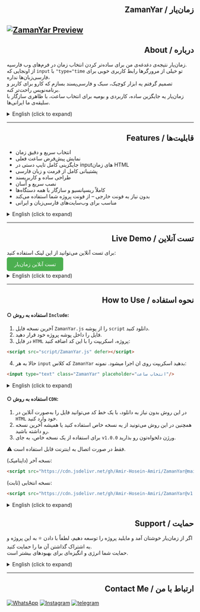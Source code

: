 
<h2 dir="rtl"> زمان‌یار / ZamanYar</h2>


[![ZamanYar Preview](https://amir8218.ir/GitHub/ZamanYar/Screenshot/ZamanYar.png)](https://amir8218.ir/GitHub/ZamanYar/Project/)
---

<h2 dir="rtl">  درباره / About </h2>


زمان‌یار نتیجه‌ی دغدغه‌ی من برای ساده‌تر کردن انتخاب زمان در فرم‌های وب فارسیه. <br>
از اونجایی که `input` با `"type="time` تو خیلی از مرورگرها رابط کاربری خوبی برای فارسی‌زبان‌ها نداره، <br>
تصمیم گرفتم یه ابزار کوچیک، سبک و فارسی‌پسند بسازم که کارو برای کاربر و برنامه‌نویس راحت‌تر کنه. <br>
زمان‌یار یه جایگزین ساده، کاربردی و بومیه برای انتخاب ساعت، با ظاهری سازگار با سلیقه‌ی ما ایرانی‌ها. <br>
 

<details>
<summary>English (click to expand)</summary> <br>

ZamanYar was created from my personal goal to make time selection easier in Persian web forms. <br>
Since the default `input` `type="time"` doesn't offer a good user interface in many browsers for Persian users, <br>
I decided to build a small, lightweight, and Persian-friendly tool to simplify the process for both users and developers. <br>
ZamanYar is a simple, practical, and local alternative for picking time, designed to match the aesthetics and preferences of Iranian users. <br>



</details>

---
<h2 dir="rtl"> قابلیت‌ها / Features </h2>

- انتخاب سریع و دقیق زمان
- نمایش پیش‌فرض ساعت فعلی
- جایگزینی کامل تایپ دستی در input‌های زمان HTML
- پشتیبانی کامل از فرمت و زبان فارسی
- طراحی ساده و کاربرپسند
- نصب سریع و آسان
- کاملاً ریسپانسیو و سازگار با همه دستگاه‌ها
- بدون نیاز به فونت خارجی – از فونت پروژه شما استفاده می‌کند
- مناسب برای وب‌سایت‌های فارسی‌زبان و ایرانی


<details>
<summary>English (click to expand)</summary> <br>

- Quick & precise time selection Displays current time by default
- Fully replaces manual time input in HTML
- Full support for Persian format and language
- Clean, user-friendly design
- Fast and easy to install
- Fully responsive and device-optimized
- No external fonts – inherits your project’s typography
- Perfect for Persian and Farsi-language websites



</details>

---
<h2 dir="rtl"> تست آنلاین / Live Demo </h2>

برای تست آنلاین می‌توانید از این لینک استفاده کنید: 

<a href="https://amir8218.ir/GitHub/ZamanYar/Project/" target="_blank" style="background-color:#4CAF50;color:white;padding:10px 20px;text-decoration:none;border-radius:5px;">تست آنلاین زمان‌یار</a>

<details>
<summary>English (click to expand)</summary> <br>

You can try the live demo here:  

<a href="https://amir8218.ir/GitHub/ZamanYar/Project/" target="_blank" style="background-color:#4CAF50;color:white;padding:10px 20px;text-decoration:none;border-radius:5px;">Test ZamanYar Online</a>


</details>

---

<h2 dir="rtl"> نحوه استفاده / How to Use </h2>


#### ○ استفاده به روش `Include`:

1. آخرین نسخه فایل `ZamanYar.js` را از پوشه `script` دانلود کنید.  
2. فایل را داخل پوشه پروژه خود قرار دهید.  
3. در فایل `HTML` پروژه، اسکریپت را با این کد اضافه کنید:
```html
<script src="script/ZamanYar.js" defer></script>
```
4. حالا به هر `input` که کلاس `ZamanYar` بدهید اسکریپت روی ان اجرا میشود. نمونه:
```html
<input type="text" class="ZamanYar" placeholder="انتخاب ساعت"/>
```

<details>
<summary>English (click to expand)</summary> <br>
 
### ○ Using via Include:
 
1. Download the latest version of the `ZamanYar.js` file from the `ZamanYar.js` folder.  
2. Place the file inside your project folder.  
3. Add the script to your project's `HTML` file with this code:
```html
<script src="script/ZamanYar.js" defer></script>
```
4. Now, add the class `ZamanYar` to any `input` element where you want the script to apply. Example:
```html
<input type="text" class="ZamanYar" placeholder="Select Time"/>
```

</details>

#### ○ استفاده به روش `CDN`: <br>

1. در این روش بدون نیاز به دانلود، با یک خط کد می‌توانید فایل را به‌صورت آنلاین در `HTML` خود وارد کنید. <br>
2. همچنین در این روش می‌تونید از یه نسخه خاص استفاده کنید یا همیشه آخرین نسخه رو داشته باشید. <br>
3. برای استفاده از یک نسخه خاص، به جای `v1.0.0` ورژن دلخواه‌تون رو بذارید. <br>

⚠️ فقط در صورت اتصال به اینترنت قابل استفاده است.



نسخه آخر (داینامیک):
```html
<script src="https://cdn.jsdelivr.net/gh/Amir-Hosein-Amiri/ZamanYar@main/script/ZamanYar.js"></script>
```
نسخه انتخابی (ثابت):
```html
<script src="https://cdn.jsdelivr.net/gh/Amir-Hosein-Amiri/ZamanYar@v1.0.0/script/ZamanYar.js"></script>
```

<details>
<summary>English (click to expand)</summary> <br>

### ○ Using via CDN: <br>

1. With this method, you can include the file online in your HTML with a single line of code, no download needed. <br>
2. You can either use a specific version or always have the latest version. <br>
3. To use a specific version, replace v1.0.0 with your desired version. <br>

⚠️ Only works when connected to the internet.

Latest version (dynamic):

```html
<script src="https://cdn.jsdelivr.net/gh/Amir-Hosein-Amiri/ZamanYar@main/script/ZamanYar.js"></script>
```

Specific version (static):

```html
<script src="https://cdn.jsdelivr.net/gh/Amir-Hosein-Amiri/ZamanYar@v1.0.0/script/ZamanYar.js"></script>
```

</details>

<h2 dir="rtl"> حمایت / Support </h2>

اگر از زمان‌یار خوشتان آمد و مایلید پروژه را توسعه دهیم، لطفاً با دادن ⭐ به این پروژه و به اشتراک گذاشتن آن ما را حمایت کنید.  
حمایت شما انرژی و انگیزه‌ای برای بهبودهای بیشتر است.

<details>
<summary>English (click to expand)</summary> <br>

If you like ZamanYar and want to see it improved, please support us by starring ⭐ this repository and sharing it.  
Your support gives us energy and motivation for further improvements.

</details>

---

<h2 dir="rtl"> ارتباط با من / Contact Me </h2>

 <p dir="auto">
    <a href="https://wa.me/+989201342023" rel="nofollow"><img src="https://img.shields.io/badge/WhatsApp-url?style=for-the-badge&logo=WhatsApp&logoColor=%2325D366&color=%23082032" alt="WhatsApp" style="max-width: 100%;"></a>
    <a href="https://www.instagram.com/amir._.ea_" rel="nofollow"><img src="https://img.shields.io/badge/instagram-%23082032?style=for-the-badge&logo=instagram&logoColor=%23FD0AB6&color=%23082032" alt="Instagram" style="max-width: 100%;"></a>
    <a href="https://t.me/Ami_ea" rel="nofollow"><img src="https://img.shields.io/badge/telegram-url?style=for-the-badge&logo=telegram&logoColor=%232CA5E0&color=%23082032" alt="telegram" style="max-width: 100%;"></a>

